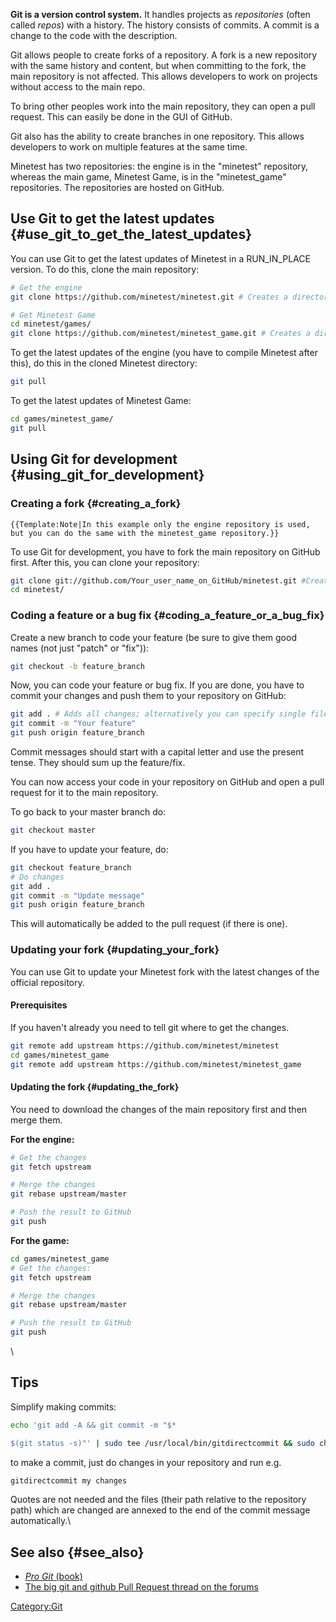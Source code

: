 **Git is a version control system.** It handles projects as *repositories* (often called *repos*) with a history. The history consists of commits. A commit is a change to the code with the description.

Git allows people to create forks of a repository. A fork is a new repository with the same history and content, but when committing to the fork, the main repository is not affected. This allows developers to work on projects without access to the main repo.

To bring other peoples work into the main repository, they can open a pull request. This can easily be done in the GUI of GitHub.

Git also has the ability to create branches in one repository. This allows developers to work on multiple features at the same time.

Minetest has two repositories: the engine is in the "minetest" repository, whereas the main game, Minetest Game, is in the "minetest_game" repositories. The repositories are hosted on GitHub.

## Use Git to get the latest updates {#use_git_to_get_the_latest_updates}

You can use Git to get the latest updates of Minetest in a RUN_IN_PLACE version. To do this, clone the main repository:

``` bash
# Get the engine
git clone https://github.com/minetest/minetest.git # Creates a directory called "minetest" with all the content.

# Get Minetest Game
cd minetest/games/
git clone https://github.com/minetest/minetest_game.git # Creates a directory called "minetest_game" with all the content.
```

To get the latest updates of the engine (you have to compile Minetest after this), do this in the cloned Minetest directory:

``` bash
git pull
```

To get the latest updates of Minetest Game:

``` bash
cd games/minetest_game/
git pull
```

## Using Git for development {#using_git_for_development}

### Creating a fork {#creating_a_fork}

```{=mediawiki}
{{Template:Note|In this example only the engine repository is used, but you can do the same with the minetest_game repository.}}
```
To use Git for development, you have to fork the main repository on GitHub first. After this, you can clone your repository:

``` bash
git clone git://github.com/Your_user_name_on_GitHub/minetest.git #Creates a directory called "minetest" with all the content
cd minetest/
```

### Coding a feature or a bug fix {#coding_a_feature_or_a_bug_fix}

Create a new branch to code your feature (be sure to give them good names (not just "patch" or "fix")):

``` bash
git checkout -b feature_branch
```

Now, you can code your feature or bug fix. If you are done, you have to commit your changes and push them to your repository on GitHub:

``` bash
git add . # Adds all changes; alternatively you can specify single files
git commit -m "Your feature"
git push origin feature_branch
```

Commit messages should start with a capital letter and use the present tense. They should sum up the feature/fix.

You can now access your code in your repository on GitHub and open a pull request for it to the main repository.

To go back to your master branch do:

``` bash
git checkout master
```

If you have to update your feature, do:

``` bash
git checkout feature_branch
# Do changes
git add .
git commit -m "Update message"
git push origin feature_branch
```

This will automatically be added to the pull request (if there is one).

### Updating your fork {#updating_your_fork}

You can use Git to update your Minetest fork with the latest changes of the official repository.

#### Prerequisites

If you haven\'t already you need to tell git where to get the changes.

``` bash
git remote add upstream https://github.com/minetest/minetest
cd games/minetest_game
git remote add upstream https://github.com/minetest/minetest_game
```

#### Updating the fork {#updating_the_fork}

You need to download the changes of the main repository first and then merge them.

**For the engine:**

``` bash
# Get the changes
git fetch upstream

# Merge the changes
git rebase upstream/master

# Push the result to GitHub
git push
```

**For the game:**

``` bash
cd games/minetest_game
# Get the changes:
git fetch upstream

# Merge the changes
git rebase upstream/master

# Push the result to GitHub
git push
```

\

## Tips

Simplify making commits:

``` bash
echo 'git add -A && git commit -m "$*

$(git status -s)"' | sudo tee /usr/local/bin/gitdirectcommit && sudo chmod +x /usr/local/bin/gitdirectcommit
```

to make a commit, just do changes in your repository and run e.g.

``` bash
gitdirectcommit my changes
```

Quotes are not needed and the files (their path relative to the repository path) which are changed are annexed to the end of the commit message automatically.\

## See also {#see_also}

-   [*Pro Git* (book)](http://git-scm.com/book)
-   [The big git and github Pull Request thread on the forums](https://forum.minetest.net/viewtopic.php?f=3&t=14262)

[Category:Git](Category:Git "wikilink")
